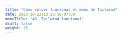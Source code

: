 ```yaml
---
title: "Cómo volver funcional el menu de Tailwind"
date: 2022-10-22T13:26:19-07:00
menuTitle: "48. Tailwind funcional"
draft: false
weight: 25
---
```


